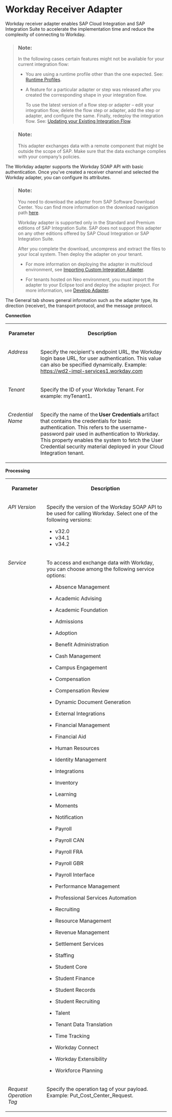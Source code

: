 <!-- loio0c6e67020af9433cb09a56736d73ca76 -->

# Workday Receiver Adapter

Workday receiver adapter enables SAP Cloud Integration and SAP Integration Suite to accelerate the implementation time and reduce the complexity of connecting to Workday.

> ### Note:  
> In the following cases certain features might not be available for your current integration flow:
> 
> -   You are using a runtime profile other than the one expected. See: [Runtime Profiles](../IntegrationSettings/runtime-profiles-8007daa.md).
> 
> -   A feature for a particular adapter or step was released after you created the corresponding shape in your integration flow.
> 
>     To use the latest version of a flow step or adapter – edit your integration flow, delete the flow step or adapter, add the step or adapter, and configure the same. Finally, redeploy the integration flow. See: [Updating your Existing Integration Flow](updating-your-existing-integration-flow-1f9e879.md).

> ### Note:  
> This adapter exchanges data with a remote component that might be outside the scope of SAP. Make sure that the data exchange complies with your company’s policies.

The Workday adapter supports the Workday SOAP API with basic authentication. Once you've created a receiver channel and selected the Workday adapter, you can configure its attributes.

> ### Note:  
> You need to download the adapter from SAP Software Download Center. You can find more information on the download navigation path [here](https://api.sap.com/package/WorkdayAdapter?section=Overview).
> 
> Workday adapter is supported only in the Standard and Premium editions of SAP Integration Suite. SAP does not support this adapter on any other editions offered by SAP Cloud Integration or SAP Integration Suite.
> 
> After you complete the download, uncompress and extract the files to your local system. Then deploy the adapter on your tenant.
> 
> -   For more information on deploying the adapter in multicloud environment, see [Importing Custom Integration Adapter](https://help.sap.com/viewer/368c481cd6954bdfa5d0435479fd4eaf/Cloud/en-US/482286e544014098874fde0da4bcca2c.html).
> 
> -   For tenants hosted on Neo environment, you must import the adapter to your Eclipse tool and deploy the adapter project. For more information, see [Develop Adapter](https://help.sap.com/viewer/368c481cd6954bdfa5d0435479fd4eaf/Cloud/en-US/f798db6491424460bb4b43d4a86ed1cf.html).

The General tab shows general information such as the adapter type, its direction \(receiver\), the transport protocol, and the message protocol.

**Connection**


<table>
<tr>
<th valign="top">

Parameter

</th>
<th valign="top">

Description

</th>
</tr>
<tr>
<td valign="top">

*Address*

</td>
<td valign="top">

Specify the recipient's endpoint URL, the Workday login base URL, for user authentication. This value can also be specified dynamically. Example: https://wd2-impl-services1.workday.com

</td>
</tr>
<tr>
<td valign="top">

*Tenant*

</td>
<td valign="top">

Specify the ID of your Workday Tenant. For example: myTenant1.

</td>
</tr>
<tr>
<td valign="top">

*Credential Name*

</td>
<td valign="top">

Specify the name of the **User Credentials** artifact that contains the credentials for basic authentication. This refers to the username-password pair used in authentication to Workday. This property enables the system to fetch the User Credential security material deployed in your Cloud Integration tenant.

</td>
</tr>
</table>

**Processing**


<table>
<tr>
<th valign="top">

Parameter

</th>
<th valign="top">

Description

</th>
</tr>
<tr>
<td valign="top">

*API Version*

</td>
<td valign="top">

Specify the version of the Workday SOAP API to be used for calling Workday. Select one of the following versions:

-   v32.0
-   v34.1
-   v34.2



</td>
</tr>
<tr>
<td valign="top">

*Service*

</td>
<td valign="top">

To access and exchange data with Workday, you can choose among the following service options:

-   Absence Management

-   Academic Advising

-   Academic Foundation

-   Admissions

-   Adoption

-   Benefit Administration

-   Cash Management

-   Campus Engagement

-   Compensation

-   Compensation Review

-   Dynamic Document Generation

-   External Integrations

-   Financial Management

-   Financial Aid

-   Human Resources

-   Identity Management

-   Integrations

-   Inventory

-   Learning

-   Moments

-   Notification

-   Payroll

-   Payroll CAN

-   Payroll FRA

-   Payroll GBR

-   Payroll Interface

-   Performance Management

-   Professional Services Automation

-   Recruiting

-   Resource Management

-   Revenue Management

-   Settlement Services

-   Staffing

-   Student Core

-   Student Finance

-   Student Records

-   Student Recruiting

-   Talent

-   Tenant Data Translation

-   Time Tracking

-   Workday Connect

-   Workday Extensibility

-   Workforce Planning




</td>
</tr>
<tr>
<td valign="top">

*Request Operation Tag*

</td>
<td valign="top">

Specify the operation tag of your payload. Example: Put\_Cost\_Center\_Request.

</td>
</tr>
</table>

